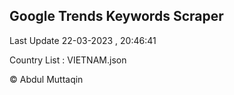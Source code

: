 

## Google Trends Keywords Scraper 
 
Last Update 22-03-2023 , 20:46:41

Country List :
VIETNAM.json



© Abdul Muttaqin 
